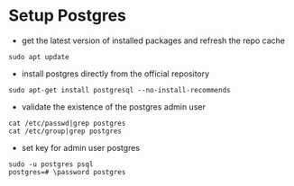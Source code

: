 # Setup Postgres

* get the latest version of installed packages and refresh the repo cache
```
sudo apt update
```

* install postgres directly from the official repository
```
sudo apt-get install postgresql --no-install-recommends
```

* validate the existence of the postgres admin user
```
cat /etc/passwd|grep postgres
cat /etc/group|grep postgres
```

* set key for admin user postgres
```
sudo -u postgres psql
postgres=# \password postgres
```
